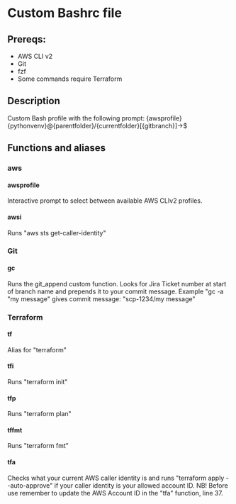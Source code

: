 # Custom Bashrc file


## Prereqs:
- AWS CLI v2
- Git
- fzf
- Some commands require Terraform


## Description
Custom Bash profile with the following prompt:
{awsprofile}{pythonvenv}@{parentfolder}/{currentfolder}[{gitbranch}]->$



## Functions and aliases

### aws
#### awsprofile

Interactive prompt to select between available AWS CLIv2 profiles.

#### awsi

Runs "aws sts get-caller-identity"

### Git
#### gc
Runs the git_append custom function. Looks for Jira Ticket number at start of branch name and prepends it to your commit message. Example "gc -a "my message" gives commit message: "scp-1234/my message"

### Terraform
#### tf

Alias for "terraform"

#### tfi

Runs "terraform init"

#### tfp

Runs "terraform plan"

#### tffmt

Runs "terraform fmt"

#### tfa

Checks what your current AWS caller identity is and runs "terraform apply --auto-approve" if your caller identity is your allowed account ID. NB! Before use remember to update the AWS Account ID in the "tfa" function, line 37.

